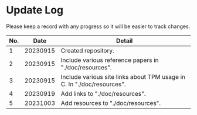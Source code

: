 # Update Log

Please keep a record with any progress so it will be easier to track changes.

| No. | Date     | Detail                                                                 |
| --- | -------- | ---------------------------------------------------------------------- |
| 1   | 20230915 | Created repository.                                                    |
| 2   | 20230915 | Include various reference papers in "./doc/resources".                 |
| 3   | 20230915 | Include various site links about TPM usage in C. In "./doc/resources". |
| 4   | 20230919 | Add links to "./doc/resources".                                        |
| 5   | 20231003 | Add resources to "./doc/resources".                                    |
